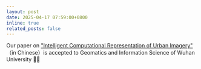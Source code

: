 ```yaml
---
layout: post
date: 2025-04-17 07:59:00+0800
inline: true
related_posts: false
---
```


Our paper on ["Intelligent Computational Representation of Urban Imagery"](http://ch.whu.edu.cn/article/doi/10.13203/j.whugis20240472) （in Chinese）is accepted to Geomatics and Information Science of Wuhan University 🎉🎉